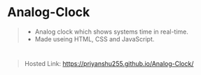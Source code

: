 # Analog-Clock
>- Analog clock which shows systems time in real-time.
>- Made useing HTML, CSS and JavaScript.
#
> Hosted Link: https://priyanshu255.github.io/Analog-Clock/
